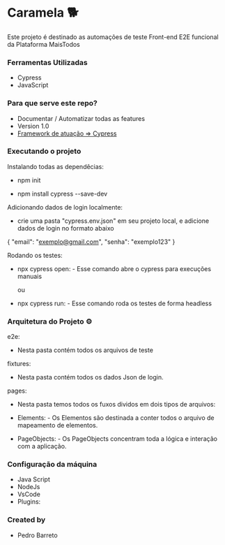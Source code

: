 # Caramela :dog2:

Este projeto é destinado as automações de teste Front-end E2E funcional da Plataforma MaisTodos

### Ferramentas Utilizadas

- Cypress
- JavaScript

### Para que serve este repo?

- Documentar / Automatizar todas as features
- Version 1.0
- [Framework de atuação => Cypress](https://www.cypress.io/)

### Executando o projeto

Instalando todas as dependêcias:

- npm init

- npm install cypress --save-dev

Adicionando dados de login localmente:

- crie uma pasta "cypress.env.json" em seu projeto local, e adicione dados de login no formato abaixo

{
    "email": "exemplo@gmail.com",
    "senha": "exemplo123"
}

Rodando os testes:

- npx cypress open: - Esse comando abre o cypress para execuções manuais

    ou

- npx cypress run: - Esse comando roda os testes de forma headless


### Arquitetura do Projeto :gear:

e2e:

- Nesta pasta contém todos os arquivos de teste

fixtures:

- Nesta pasta contém todos os dados Json de login.

pages:

- Nesta pasta temos todos os fuxos dividos em dois tipos de arquivos:

- Elements: - Os Elementos são destinada a conter todos o arquivo de mapeamento de elementos.

- PageObjects: - Os PageObjects concentram toda a lógica e interação com a aplicação.



### Configuração da máquina

- Java Script
- NodeJs
- VsCode
- Plugins:

### Created by

- Pedro Barreto
